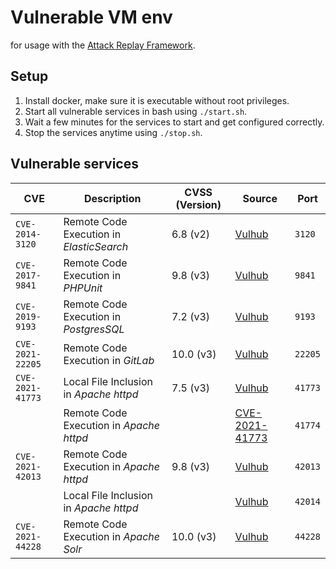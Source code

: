 # Vulnerable VM env
for usage with the [Attack Replay Framework](https://github.com/dial25sd/attack-replay).

## Setup
1. Install docker, make sure it is executable without root privileges.
1. Start all vulnerable services in bash using `./start.sh`.
1. Wait a few minutes for the services to start and get configured correctly.
1. Stop the services anytime using `./stop.sh`.

## Vulnerable services
| CVE | Description | CVSS (Version) | Source | Port |  
| ------ | ------------ | -------------- | ------ | ---- |
| `CVE-2014-3120` | Remote Code Execution in *ElasticSearch* | 6.8 (v2) | [Vulhub](https://github.com/vulhub/vulhub) | `3120` |
| `CVE-2017-9841` | Remote Code Execution in *PHPUnit* | 9.8 (v3) | [Vulhub](https://github.com/vulhub/vulhub) | `9841` |
| `CVE-2019-9193` | Remote Code Execution in *PostgresSQL* | 7.2 (v3) | [Vulhub](https://github.com/vulhub/vulhub) | `9193` |
| `CVE-2021-22205` | Remote Code Execution in *GitLab* | 10.0 (v3) | [Vulhub](https://github.com/vulhub/vulhub) | `22205` |
| `CVE-2021-41773` | Local File Inclusion in *Apache httpd* | 7.5 (v3) | [Vulhub](https://github.com/vulhub/vulhub) | `41773` |
|                | Remote Code Execution in *Apache httpd* |  | [CVE-2021-41773](https://github.com/dial25sd) | `41774` |
| `CVE-2021-42013` | Remote Code Execution in *Apache httpd* | 9.8 (v3) | [Vulhub](https://github.com/vulhub/vulhub) | `42013` |
|                | Local File Inclusion in *Apache httpd* |  | [Vulhub](https://github.com/vulhub/vulhub) | `42014` |                
| `CVE-2021-44228` | Remote Code Execution in *Apache Solr* | 10.0 (v3) | [Vulhub](https://github.com/vulhub/vulhub) | `44228` |
